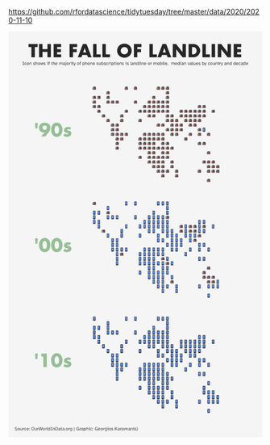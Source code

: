 https://github.com/rfordatascience/tidytuesday/tree/master/data/2020/2020-11-10

![](plots/phone.png)
